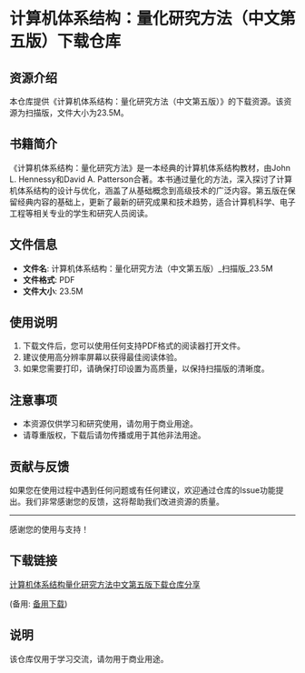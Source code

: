 # 计算机体系结构：量化研究方法（中文第五版）下载仓库

## 资源介绍

本仓库提供《计算机体系结构：量化研究方法（中文第五版）》的下载资源。该资源为扫描版，文件大小为23.5M。

## 书籍简介

《计算机体系结构：量化研究方法》是一本经典的计算机体系结构教材，由John L. Hennessy和David A. Patterson合著。本书通过量化的方法，深入探讨了计算机体系结构的设计与优化，涵盖了从基础概念到高级技术的广泛内容。第五版在保留经典内容的基础上，更新了最新的研究成果和技术趋势，适合计算机科学、电子工程等相关专业的学生和研究人员阅读。

## 文件信息

- **文件名**: 计算机体系结构：量化研究方法（中文第五版）_扫描版_23.5M
- **文件格式**: PDF
- **文件大小**: 23.5M

## 使用说明

1. 下载文件后，您可以使用任何支持PDF格式的阅读器打开文件。
2. 建议使用高分辨率屏幕以获得最佳阅读体验。
3. 如果您需要打印，请确保打印设置为高质量，以保持扫描版的清晰度。

## 注意事项

- 本资源仅供学习和研究使用，请勿用于商业用途。
- 请尊重版权，下载后请勿传播或用于其他非法用途。

## 贡献与反馈

如果您在使用过程中遇到任何问题或有任何建议，欢迎通过仓库的Issue功能提出。我们非常感谢您的反馈，这将帮助我们改进资源的质量。

---

感谢您的使用与支持！

## 下载链接
[计算机体系结构量化研究方法中文第五版下载仓库分享](https://pan.quark.cn/s/22f8d69af2bc) 

(备用: [备用下载](https://pan.baidu.com/s/1zATRc4csstR0APRTBnyYxA?pwd=1234))

## 说明

该仓库仅用于学习交流，请勿用于商业用途。
